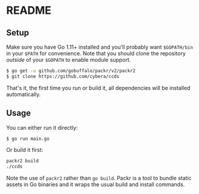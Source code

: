 # README

## Setup

Make sure you have Go 1.11+ installed and you'll probably want `$GOPATH/bin` in your `$PATH` for convenience. Note that you should clone the repository *outside* of your `$GOPATH` to enable module support.

```bash
$ go get -u github.com/gobuffalo/packr/v2/packr2
$ git clone https://github.com/cybera/ccds
```

That's it, the first time you run or build it, all dependencies will be installed automatically.

## Usage

You can either run it directly:

```bash
$ go run main.go
```

Or build it first:

```bash
packr2 build
./ccds
```

Note the use of `packr2` rather than `go build`. Packr is a tool to bundle static assets in Go binaries and it wraps the usual build and install commands.